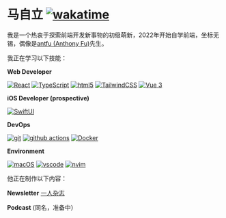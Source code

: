 # 马自立 [![wakatime](https://wakatime.com/badge/user/f0d53949-671f-460b-9f58-999063af3d72.svg)](https://wakatime.com/@f0d53949-671f-460b-9f58-999063af3d72)

我是一个热衷于探索前端开发新事物的初级萌新，2022年开始自学前端，坐标无锡，偶像是[antfu (Anthony Fu)](https://github.com/antfu)先生。

我正在学习以下技能：

**Web Developer**

[![React](https://camo.githubusercontent.com/533da8800843b57b91a3227ce7d151ca865a0eeaae675715e209c0092314fa96/68747470733a2f2f696d672e736869656c64732e696f2f62616467652f2d52656163742d3435623864383f7374796c653d666c61742d737175617265266c6f676f3d7265616374266c6f676f436f6c6f723d7768697465)](https://camo.githubusercontent.com/533da8800843b57b91a3227ce7d151ca865a0eeaae675715e209c0092314fa96/68747470733a2f2f696d672e736869656c64732e696f2f62616467652f2d52656163742d3435623864383f7374796c653d666c61742d737175617265266c6f676f3d7265616374266c6f676f436f6c6f723d7768697465) [![TypeScript](https://camo.githubusercontent.com/d60afb008bc0bcde7ea8720637928cb02c0f9a6d795dad7382f688a17e7515de/68747470733a2f2f696d672e736869656c64732e696f2f62616467652f2d547970655363726970742d3030374143433f7374796c653d666c61742d737175617265266c6f676f3d74797065736372697074266c6f676f436f6c6f723d7768697465)](https://camo.githubusercontent.com/d60afb008bc0bcde7ea8720637928cb02c0f9a6d795dad7382f688a17e7515de/68747470733a2f2f696d672e736869656c64732e696f2f62616467652f2d547970655363726970742d3030374143433f7374796c653d666c61742d737175617265266c6f676f3d74797065736372697074266c6f676f436f6c6f723d7768697465) [![html5](https://camo.githubusercontent.com/0c3a16a22ae058cfe38a06dc9ea16404cf006409262f547c9ccfa3ec8b30f71e/68747470733a2f2f696d672e736869656c64732e696f2f62616467652f2d48544d4c352d4533344632363f7374796c653d666c61742d737175617265266c6f676f3d68746d6c35266c6f676f436f6c6f723d7768697465)](https://camo.githubusercontent.com/0c3a16a22ae058cfe38a06dc9ea16404cf006409262f547c9ccfa3ec8b30f71e/68747470733a2f2f696d672e736869656c64732e696f2f62616467652f2d48544d4c352d4533344632363f7374796c653d666c61742d737175617265266c6f676f3d68746d6c35266c6f676f436f6c6f723d7768697465) [![TailwindCSS](https://camo.githubusercontent.com/d6755813be6ccc6c72165c1b7c85d891bd718bbbf7d3e3f56f910be5e0e480bc/68747470733a2f2f696d672e736869656c64732e696f2f62616467652f2d7461696c77696e646373732d3530423344303f7374796c653d666c61742d737175617265266c6f676f3d7461696c77696e64637373266c6f676f436f6c6f723d7768697465)](https://camo.githubusercontent.com/d6755813be6ccc6c72165c1b7c85d891bd718bbbf7d3e3f56f910be5e0e480bc/68747470733a2f2f696d672e736869656c64732e696f2f62616467652f2d7461696c77696e646373732d3530423344303f7374796c653d666c61742d737175617265266c6f676f3d7461696c77696e64637373266c6f676f436f6c6f723d7768697465) [![Vue 3](https://camo.githubusercontent.com/d1cb28539fc32aed34d4770eef77d85a0a956a2273abefa96c0ed76200af2ab6/68747470733a2f2f696d672e736869656c64732e696f2f62616467652f2d5675652d3542413137463f7374796c653d666c61742d737175617265266c6f676f3d7675652e6a73266c6f676f436f6c6f723d7768697465)](https://camo.githubusercontent.com/d1cb28539fc32aed34d4770eef77d85a0a956a2273abefa96c0ed76200af2ab6/68747470733a2f2f696d672e736869656c64732e696f2f62616467652f2d5675652d3542413137463f7374796c653d666c61742d737175617265266c6f676f3d7675652e6a73266c6f676f436f6c6f723d7768697465)


**iOS Developer (prospective)**

[![SwiftUI](https://camo.githubusercontent.com/78d05d5b68669eb234ce0157ad169331f0cc4288985787f114fd8d31f451bc6f/68747470733a2f2f696d672e736869656c64732e696f2f62616467652f2d537769667455492d4542353433413f7374796c653d666c61742d737175617265266c6f676f3d7377696674266c6f676f436f6c6f723d7768697465)](https://camo.githubusercontent.com/78d05d5b68669eb234ce0157ad169331f0cc4288985787f114fd8d31f451bc6f/68747470733a2f2f696d672e736869656c64732e696f2f62616467652f2d537769667455492d4542353433413f7374796c653d666c61742d737175617265266c6f676f3d7377696674266c6f676f436f6c6f723d7768697465) 

**DevOps**

[![git](https://camo.githubusercontent.com/561f3d4fd727fcca82984c91a65eca069ff34a435072158f6947c4ca52370eae/68747470733a2f2f696d672e736869656c64732e696f2f62616467652f2d4769742d4630353033323f7374796c653d666c61742d737175617265266c6f676f3d676974266c6f676f436f6c6f723d7768697465)](https://camo.githubusercontent.com/561f3d4fd727fcca82984c91a65eca069ff34a435072158f6947c4ca52370eae/68747470733a2f2f696d672e736869656c64732e696f2f62616467652f2d4769742d4630353033323f7374796c653d666c61742d737175617265266c6f676f3d676974266c6f676f436f6c6f723d7768697465) [![github actions](https://camo.githubusercontent.com/f0acbdace9431d2a168a8a53637655735a6fd6eee112155fd7f6daac3ff47f18/68747470733a2f2f696d672e736869656c64732e696f2f62616467652f2d4769746875625f416374696f6e732d3230383846463f7374796c653d666c61742d737175617265266c6f676f3d6769746875622d616374696f6e73266c6f676f436f6c6f723d7768697465)](https://camo.githubusercontent.com/f0acbdace9431d2a168a8a53637655735a6fd6eee112155fd7f6daac3ff47f18/68747470733a2f2f696d672e736869656c64732e696f2f62616467652f2d4769746875625f416374696f6e732d3230383846463f7374796c653d666c61742d737175617265266c6f676f3d6769746875622d616374696f6e73266c6f676f436f6c6f723d7768697465) [![Docker](https://camo.githubusercontent.com/4d015bf250194995d899a5d2b90babf1afc4458c1589b93e58fdfa4119749a49/68747470733a2f2f696d672e736869656c64732e696f2f62616467652f2d446f636b65722d3436613266313f7374796c653d666c61742d737175617265266c6f676f3d646f636b6572266c6f676f436f6c6f723d7768697465)](https://camo.githubusercontent.com/4d015bf250194995d899a5d2b90babf1afc4458c1589b93e58fdfa4119749a49/68747470733a2f2f696d672e736869656c64732e696f2f62616467652f2d446f636b65722d3436613266313f7374796c653d666c61742d737175617265266c6f676f3d646f636b6572266c6f676f436f6c6f723d7768697465) 

**Environment**

[![macOS](https://camo.githubusercontent.com/a8ad7bb2048c1b79e3a75a8b6442508fcd9d3fccfb425b12c671dfe5d594c3b8/68747470733a2f2f696d672e736869656c64732e696f2f62616467652f2d6d61634f532d3333333f7374796c653d666c61742d737175617265266c6f676f3d6170706c65266c6f676f436f6c6f723d7768697465)](https://camo.githubusercontent.com/a8ad7bb2048c1b79e3a75a8b6442508fcd9d3fccfb425b12c671dfe5d594c3b8/68747470733a2f2f696d672e736869656c64732e696f2f62616467652f2d6d61634f532d3333333f7374796c653d666c61742d737175617265266c6f676f3d6170706c65266c6f676f436f6c6f723d7768697465) [![vscode](https://camo.githubusercontent.com/100cdc29afd1ca60ea4bd9ff84f5de2699120182056d3a84ca07697a81ca3153/68747470733a2f2f696d672e736869656c64732e696f2f62616467652f56697375616c25323053747564696f253230436f64652d626c75653f7374796c653d666c61742d737175617265266c6f676f3d76697375616c2d73747564696f2d636f6465266c6f676f436f6c6f723d666666666666)](https://camo.githubusercontent.com/100cdc29afd1ca60ea4bd9ff84f5de2699120182056d3a84ca07697a81ca3153/68747470733a2f2f696d672e736869656c64732e696f2f62616467652f56697375616c25323053747564696f253230436f64652d626c75653f7374796c653d666c61742d737175617265266c6f676f3d76697375616c2d73747564696f2d636f6465266c6f676f436f6c6f723d666666666666) [![nvim](https://camo.githubusercontent.com/24ee3d6015aaa501388069206a9d96388cc5ec56bd8b849b6594580b2efe1854/68747470733a2f2f696d672e736869656c64732e696f2f62616467652f4e656f56696d2d3634393034373f7374796c653d666c61742d737175617265266c6f676f3d6e656f76696d266c6f676f436f6c6f723d666666666666)](https://camo.githubusercontent.com/24ee3d6015aaa501388069206a9d96388cc5ec56bd8b849b6594580b2efe1854/68747470733a2f2f696d672e736869656c64732e696f2f62616467652f4e656f56696d2d3634393034373f7374796c653d666c61742d737175617265266c6f676f3d6e656f76696d266c6f676f436f6c6f723d666666666666)


他正在制作以下内容：

**Newsletter**
[一人杂志](https://matsuri.zhubai.love/)

**Podcast**
(同名，准备中）
